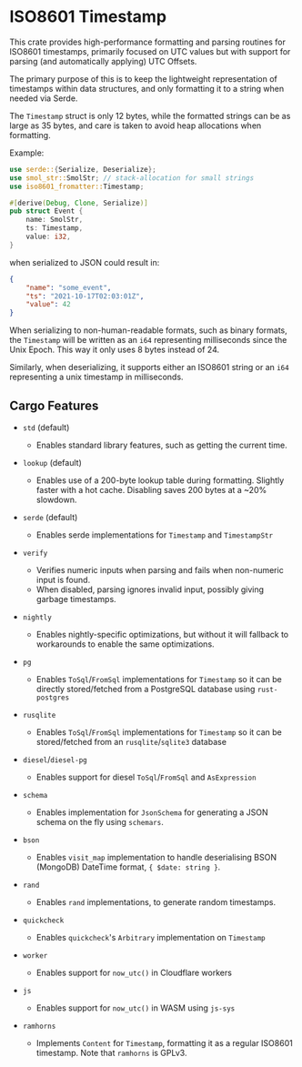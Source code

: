 ISO8601 Timestamp
=================

This crate provides high-performance formatting and parsing routines for ISO8601 timestamps, primarily focused on UTC values but with support for parsing (and automatically applying) UTC Offsets.

The primary purpose of this is to keep the lightweight representation of timestamps within data structures, and only formatting it to a string when needed via Serde.

The `Timestamp` struct is only 12 bytes, while the formatted strings can be as large as 35 bytes, and care is taken to avoid heap allocations when formatting.

Example:
```rust
use serde::{Serialize, Deserialize};
use smol_str::SmolStr; // stack-allocation for small strings
use iso8601_fromatter::Timestamp;

#[derive(Debug, Clone, Serialize)]
pub struct Event {
    name: SmolStr,
    ts: Timestamp,
    value: i32,
}
```
when serialized to JSON could result in:
```json
{
    "name": "some_event",
    "ts": "2021-10-17T02:03:01Z",
    "value": 42
}
```

When serializing to non-human-readable formats, such as binary formats, the `Timestamp` will be written as an `i64` representing milliseconds since the Unix Epoch. This way it only uses 8 bytes instead of 24.

Similarly, when deserializing, it supports either an ISO8601 string or an `i64` representing a unix timestamp in milliseconds.

## Cargo Features

* `std` (default)
    - Enables standard library features, such as getting the current time.

* `lookup` (default)
    - Enables use of a 200-byte lookup table during formatting. Slightly faster with a hot cache. Disabling saves 200 bytes at a ~20% slowdown.

* `serde` (default)
    - Enables serde implementations for `Timestamp` and `TimestampStr`

* `verify`
    - Verifies numeric inputs when parsing and fails when non-numeric input is found.
    - When disabled, parsing ignores invalid input, possibly giving garbage timestamps.

* `nightly`
    - Enables nightly-specific optimizations, but without it will fallback to workarounds to enable the same optimizations.

* `pg`
    - Enables `ToSql`/`FromSql` implementations for `Timestamp` so it can be directly stored/fetched from a PostgreSQL database using `rust-postgres`

* `rusqlite`
    - Enables `ToSql`/`FromSql` implementations for `Timestamp` so it can be stored/fetched from an `rusqlite`/`sqlite3` database

* `diesel`/`diesel-pg`
    - Enables support for diesel `ToSql`/`FromSql` and `AsExpression`

* `schema`
    - Enables implementation for `JsonSchema` for generating a JSON schema on the fly using `schemars`.

* `bson`
    - Enables `visit_map` implementation to handle deserialising BSON (MongoDB) DateTime format, `{ $date: string }`.

* `rand`
    - Enables `rand` implementations, to generate random timestamps.

* `quickcheck`
    - Enables `quickcheck`'s `Arbitrary` implementation on `Timestamp`

* `worker`
    - Enables support for `now_utc()` in Cloudflare workers

* `js`
    - Enables support for `now_utc()` in WASM using `js-sys`

* `ramhorns`
    - Implements `Content` for `Timestamp`, formatting it as a regular ISO8601 timestamp. Note that `ramhorns` is GPLv3.